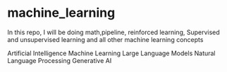 # machine_learning
In this repo, I will be doing math,pipeline, reinforced learning, Supervised and unsupervised learning and all other machine learning concepts 

Artificial Intelligence 
Machine Learning
Large Language Models
Natural Language Processing
Generative AI
